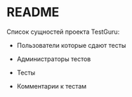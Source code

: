 # README

Список сущностей проекта TestGuru:

* Пользователи которые сдают тесты

* Администраторы тестов

* Тесты

* Комментарии к тестам
